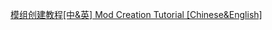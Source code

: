 [模组创建教程[中&英] Mod Creation Tutorial [Chinese&English]](https://github.com/XOCatGames/Aotenjo-Src/wiki)
